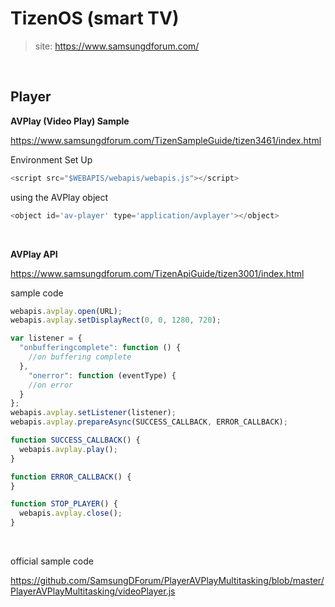 # TizenOS (smart TV)
>site: https://www.samsungdforum.com/

<br />

## Player
**AVPlay (Video Play) Sample**

https://www.samsungdforum.com/TizenSampleGuide/tizen3461/index.html

Environment Set Up
```javascript
<script src="$WEBAPIS/webapis/webapis.js"></script>
```

using the AVPlay object
```javascript
<object id='av-player' type='application/avplayer'></object>
```

<br />

**AVPlay API**

https://www.samsungdforum.com/TizenApiGuide/tizen3001/index.html

sample code
```javascript
webapis.avplay.open(URL);
webapis.avplay.setDisplayRect(0, 0, 1280, 720);

var listener = {
  "onbufferingcomplete": function () {
    //on buffering complete
  },
	"onerror": function (eventType) {
    //on error
  }
};
webapis.avplay.setListener(listener);
webapis.avplay.prepareAsync(SUCCESS_CALLBACK, ERROR_CALLBACK);

function SUCCESS_CALLBACK() {
  webapis.avplay.play();
}

function ERROR_CALLBACK() {
}

function STOP_PLAYER() {
  webapis.avplay.close();
}
```
<br />

official sample code

https://github.com/SamsungDForum/PlayerAVPlayMultitasking/blob/master/PlayerAVPlayMultitasking/videoPlayer.js


